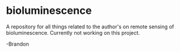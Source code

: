 # bioluminescence
A repository for all things related to the author's  on remote sensing of bioluminescence. Currently not working on this project.




-Brandon
